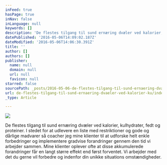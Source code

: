 ```yaml
---
inFeed: true
hasPage: true
inNav: false
inLanguage: null
keywords: []
description: 'De flestes tilgang til sund ernæring dvæler ved kalorier, kulhydrater, fedt og proteiner. I stedet for at udlevere en liste med restriktioner og gode og dårlige madvarer så coacher jeg mine klienter til at udforske helt enkle forbedringer og implementere gradvise forandringer gennem den tid vi arbejder sammen. Mine klienter oplever ofte at disse akkumulerede forandringer får en langt større effekt end først forventet. Vi arbejder med det du gerne vil forbedre og indenfor din unikke situations omstændigheder.'
datePublished: '2016-05-06T14:09:02.187Z'
dateModified: '2016-05-06T14:06:30.391Z'
title: ''
author: []
authors: []
publisher:
  name: null
  domain: null
  url: null
  favicon: null
starred: false
sourcePath: _posts/2016-05-06-de-flestes-tilgang-til-sund-ernaering-dvaeler-ved-kalorier-ku.md
url: de-flestes-tilgang-til-sund-ernaering-dvaeler-ved-kalorier-ku/index.html
_type: Article

---
```

![](https://the-grid-user-content.s3-us-west-2.amazonaws.com/872ef90e-d1c1-46e9-b5ee-bbb668c43f9b.jpg)

De flestes tilgang til sund ernæring dvæler ved kalorier, kulhydrater, fedt og proteiner. I stedet for at udlevere en liste med restriktioner og gode og dårlige madvarer så coacher jeg mine klienter til at udforske helt enkle forbedringer og implementere gradvise forandringer gennem den tid vi arbejder sammen. Mine klienter oplever ofte at disse akkumulerede forandringer får en langt større effekt end først forventet. Vi arbejder med det du gerne vil forbedre og indenfor din unikke situations omstændigheder.
